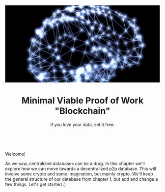 <br>

<div align="center">
    <div align="center">
        <img src="intro.jpg">  
    </div>
    <h1 align="center">
        Minimal Viable Proof of Work "Blockchain"
    </h1>
    <p align="center">
        If you love your data, set it free.
    </p>
</div>

<br><br><br>

Welcome! 

As we saw, centralized databases can be a drag. In this chapter we'll explore how we can move towards a decentralized p2p database. This will involve some crypto and some imagination, but mainly crypto. We'll keep the general structure of our database from chapter 1, but add and change a few things. Let's get started :)

<br>
